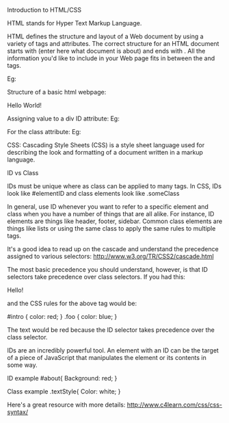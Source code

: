 Introduction to HTML/CSS

HTML stands for Hyper Text Markup Language.

HTML defines the structure and layout of a Web document by using a variety of tags and attributes. The correct structure 
for an HTML document starts with <HTML><HEAD>(enter here what document is about)<BODY> and ends with </BODY></HTML>. 
All the information you'd like to include in your Web page fits in between the <BODY> and </BODY> tags.

Eg:

Structure of a basic html webpage:
<html>
<head>
 <title>My Page</title>
</head>
<body>
 Hello World!
</body>
</html>


Assigning value to a div ID attribute:
Eg: <div id="about"></div>

For the class attribute:
Eg: <div class="textStyle"></div>

CSS: Cascading Style Sheets (CSS) is a style sheet language used for describing the look and formatting of a document 
written in a markup language.

ID vs Class

IDs must be unique where as class can be applied to many tags. In CSS, IDs look like #elementID and class elements 
look like .someClass

In general, use ID whenever you want to refer to a specific element and class when you have a number of things that 
are all alike. For instance, ID elements are things like header, footer, sidebar. Common class elements are 
things like lists or using the same class to apply the same rules to multiple tags.

It's a good idea to read up on the cascade and understand the precedence assigned to various selectors: 
http://www.w3.org/TR/CSS2/cascade.html

The most basic precedence you should understand, however, is that ID selectors take precedence over class selectors. 
If you had this:

<p id="intro" class="foo">Hello!</p>

and the CSS rules for the above tag would be:

#intro { 
  color: red;
}
.foo { 
  color: blue; 
}

The text would be red because the ID selector takes precedence over the class selector.

IDs are an incredibly powerful tool. An element with an ID can be the target of a piece of JavaScript that manipulates 
the element or its contents in some way. 

ID example
#about{
    Background: red;
}

Class example
.textStyle{
  Color: white;
}

Here's a great resource with more details: http://www.c4learn.com/css/css-syntax/

